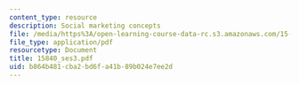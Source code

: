 ```yaml
---
content_type: resource
description: Social marketing concepts
file: /media/https%3A/open-learning-course-data-rc.s3.amazonaws.com/15-840-special-seminar-in-marketing-marketing-management-spring-2004/b864b481cba2bd6fa41b89b024e7ee2d_15840_ses3.pdf
file_type: application/pdf
resourcetype: Document
title: 15840_ses3.pdf
uid: b864b481-cba2-bd6f-a41b-89b024e7ee2d
---
```

